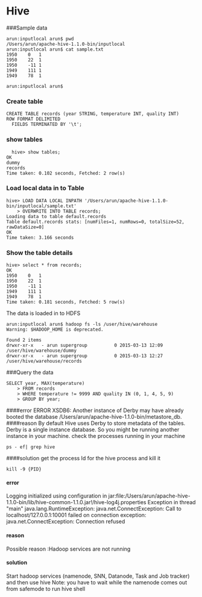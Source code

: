 # Hive

###Sample data

```
arun:inputlocal arun$ pwd
/Users/arun/apache-hive-1.1.0-bin/inputlocal
arun:inputlocal arun$ cat sample.txt 
1950	0	1
1950	22	1
1950	-11	1
1949	111	1
1949	78	1

arun:inputlocal arun$ 
```
### Create table
```
CREATE TABLE records (year STRING, temperature INT, quality INT)
ROW FORMAT DELIMITED
  FIELDS TERMINATED BY '\t';
```

### show tables
```
  hive> show tables;
OK
dummy
records
Time taken: 0.102 seconds, Fetched: 2 row(s)
```

### Load local data in to Table
```
hive> LOAD DATA LOCAL INPATH '/Users/arun/apache-hive-1.1.0-bin/inputlocal/sample.txt'
    > OVERWRITE INTO TABLE records;
Loading data to table default.records
Table default.records stats: [numFiles=1, numRows=0, totalSize=52, rawDataSize=0]
OK
Time taken: 3.166 seconds
```
### Show the table details

```
hive> select * from records;
OK
1950	0	1
1950	22	1
1950	-11	1
1949	111	1
1949	78	1
Time taken: 0.181 seconds, Fetched: 5 row(s)

```

The data is loaded in to HDFS
```
arun:inputlocal arun$ hadoop fs -ls /user/hive/warehouse
Warning: $HADOOP_HOME is deprecated.

Found 2 items
drwxr-xr-x   - arun supergroup          0 2015-03-13 12:09 /user/hive/warehouse/dummy
drwxr-xr-x   - arun supergroup          0 2015-03-13 12:27 /user/hive/warehouse/records

```

###Query the data

```
SELECT year, MAX(temperature)
    > FROM records
    > WHERE temperature != 9999 AND quality IN (0, 1, 4, 5, 9)
    > GROUP BY year;
```

####error
ERROR XSDB6: Another instance of Derby may have already booted the database /Users/arun/apache-hive-1.1.0-bin/metastore_db.
####reason
By default Hive uses Derby to store metadata of the tables. Derby is a single instance database. So you might be running another instance in your machine. check the processes running in your machine
```
ps - ef| grep hive
```
####solution
get the process Id for the hive process and kill it
```
kill -9 {PID}
```

#### error
Logging initialized using configuration in jar:file:/Users/arun/apache-hive-1.1.0-bin/lib/hive-common-1.1.0.jar!/hive-log4j.properties
Exception in thread "main" java.lang.RuntimeException: java.net.ConnectException: Call to localhost/127.0.0.1:10001 failed on connection exception: java.net.ConnectException: Connection refused
#### reason
Possible reason :Hadoop services are not running
#### solution
Start hadoop services (namenode, SNN, Datanode, Task and Job tracker) and then use hive
Note: you have to wait while the namenode comes out from safemode to run hive shell






